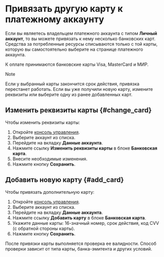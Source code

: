 # Привязать другую карту к платежному аккаунту

Если вы являетесь владельцем платежного аккаунта с типом **Личный аккаунт**, то вы можете привязать к нему несколько банковских карт.
Средства за потребленные ресурсы списываются только с той карты, которую вы самостоятельно выберите на странице платежного аккаунта. 

К оплате принимаются банковские карты Visa, MasterCard и МИР.

> [!NOTE]
> Если у выбранный карты закончится срок действия, привязка перестанет работать. Если вы уже получили новую карту, измените реквизиты или выберите одну из ранее добавленных карт.  

## **Изменить реквизиты карты** {#change_card}

Чтобы изменить реквизиты карты: 
1. Откройте [консоль управления](https://console.cloud.yandex.ru/billing).
2. Выберите аккаунт из списка. 
1. Перейдите на вкладку **Данные аккаунта**.
1. Нажмите ссылку **Изменить реквизиты карты** в блоке **Банковская карта**.
1. Внесите необходимые изменения.
1. Нажмите кнопку **Сохранить**.

## **Добавить новую карту** {#add_card}

Чтобы привязать дополнительную карту: 
1. Откройте [консоль управления](https://console.cloud.yandex.ru/billing).
2. Выберите аккаунт из списка. 
1. Перейдите на вкладку **Данные аккаунта**.
1. Нажмите ссылку **Добавить карту** в блоке **Банковская карта**.
1. Укажите данные карты: 16-значный номер, срок действия, код CVV (с обратной стороны карты).
1. Нажмите кнопку **Сохранить**.

После привязки карты выполняется проверка ее валидности. Способ проверки зависит от типа карты, банка-эмитента и других условий.
